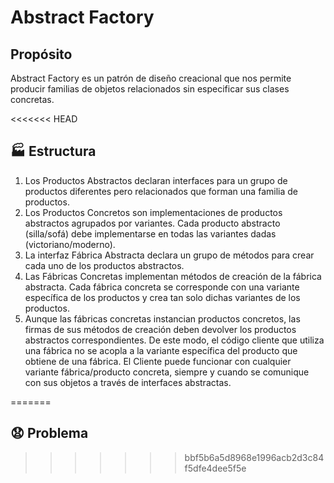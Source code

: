 # Abstract Factory

## Propósito

Abstract Factory es un patrón de diseño creacional que nos permite producir familias de objetos relacionados sin especificar sus clases concretas.

<<<<<<< HEAD
## :factory: Estructura

1. Los Productos Abstractos declaran interfaces para un grupo de productos diferentes pero relacionados que forman una familia de productos.
2. Los Productos Concretos son implementaciones de productos abstractos agrupados por variantes. Cada producto abstracto (silla/sofá) debe implementarse en todas las variantes dadas (victoriano/moderno).
3. La interfaz Fábrica Abstracta declara un grupo de métodos para crear cada uno de los productos abstractos.
4. Las Fábricas Concretas implementan métodos de creación de la fábrica abstracta. Cada fábrica concreta se corresponde con una variante específica de los productos y crea tan solo dichas variantes de los productos.
5. Aunque las fábricas concretas instancian productos concretos, las firmas de sus métodos de creación deben devolver los productos abstractos correspondientes. De este modo, el código cliente que utiliza una fábrica no se acopla a la variante específica del producto que obtiene de una fábrica. El Cliente puede funcionar con cualquier variante fábrica/producto concreta, siempre y cuando se comunique con sus objetos a través de interfaces abstractas.


=======
## :anguished: Problema
>>>>>>> bbf5b6a5d8968e1996acb2d3c84f5dfe4dee5f5e
